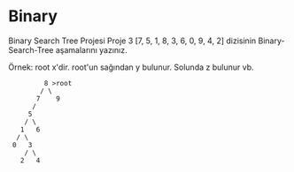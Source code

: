 # Binary
Binary Search Tree Projesi
Proje 3
[7, 5, 1, 8, 3, 6, 0, 9, 4, 2] dizisinin Binary-Search-Tree aşamalarını yazınız.

Örnek: root x'dir. root'un sağından y bulunur. Solunda z bulunur vb.

             8 >root
            / \
           7    9
          /
         5
        / \
       1   6
      / \
     0   3
        / \
       2   4